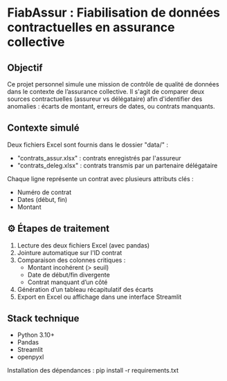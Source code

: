 # FiabAssur : Fiabilisation de données contractuelles en assurance collective

## Objectif

Ce projet personnel simule une mission de contrôle de qualité de données dans le contexte de l’assurance collective. 
Il s'agit de comparer deux sources contractuelles (assureur vs délégataire) afin d'identifier des anomalies : écarts de montant, erreurs de dates, ou contrats manquants.

## Contexte simulé

Deux fichiers Excel sont fournis dans le dossier "data/" :
- "contrats_assur.xlsx" : contrats enregistrés par l'assureur
- "contrats_deleg.xlsx" : contrats transmis par un partenaire délégataire

Chaque ligne représente un contrat avec plusieurs attributs clés :
- Numéro de contrat
- Dates (début, fin)
- Montant

## ⚙️ Étapes de traitement

1. Lecture des deux fichiers Excel (avec pandas)
2. Jointure automatique sur l'ID contrat
3. Comparaison des colonnes critiques :
    - Montant incohérent (> seuil)
    - Date de début/fin divergente
    - Contrat manquant d’un côté
4.  Génération d’un tableau récapitulatif des écarts
5. Export en Excel ou affichage dans une interface Streamlit

## Stack technique

- Python 3.10+
- Pandas
- Streamlit
- openpyxl

Installation des dépendances :
pip install -r requirements.txt
